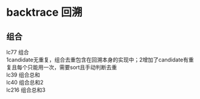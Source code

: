 # backtrace 回溯  
## 组合
lc77 组合  
1candidate无重复，组合去重包含在回溯本身的实现中；2增加了candidate有重复且每个只能用一次，需要sort且手动判断去重  
lc39 组合总和  
lc40 组合总和2  
lc216 组合总和3  
